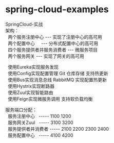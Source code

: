 # spring-cloud-examples
SpringCloud-实战  
架构：  
&nbsp;&nbsp;两个服务注册中心            --- 实现了注册中心的高可用  
&nbsp;&nbsp;两个配置中心              --- 分布式配置中心的高可用   
&nbsp;&nbsp;四个服务提供者并服务消费者  --- 微服务项目  
&nbsp;&nbsp;两个服务网关                --- 实现了网关的高可用

&nbsp;&nbsp;使用Eureka实现服务发现    
&nbsp;&nbsp;使用Config实现配置管理  Git 仓库存储 支持热更新    
&nbsp;&nbsp;使用Bus实现消息总线 RabbitMQ  实现配置热更新  
&nbsp;&nbsp;使用Hystrix实现断路器  
&nbsp;&nbsp;使用Zuul实现智能路由  
&nbsp;&nbsp;使用Feign实现微服务调用 支持软负载均衡  

服务端口分配：  
&nbsp;&nbsp;服务注册中心      -----   1100   1200  
&nbsp;&nbsp;服务网关Zuul      -----   3100   3200    
&nbsp;&nbsp;服务提供者并消费者 -----   2100   2200   2300   2400   
&nbsp;&nbsp;服务配置中心      -----   4100   4200  
 
